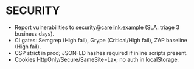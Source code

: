 # SECURITY

- Report vulnerabilities to security@carelink.example (SLA: triage 3 business days).
- CI gates: Semgrep (High fail), Grype (Critical/High fail), ZAP baseline (High fail).
- CSP strict in prod; JSON-LD hashes required if inline scripts present.
- Cookies HttpOnly/Secure/SameSite=Lax; no auth in localStorage.

